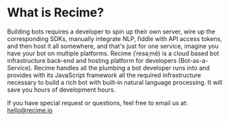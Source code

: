 # What is Recime?


Building bots requires a developer to spin up their own server, wire up the corresponding SDKs, manually integrate NLP, fiddle with API access tokens, and then host it all somewhere, and that's just for one service, imagine you have your bot on multiple platforms. Recime \(ˈresəˌmē\) is a cloud based bot infrastructure back-end and hosting platform for developers \(Bot-as-a-Service\). Recime handles all the plumbing a bot developer runs into and provides with its JavaScript framework all the required infrastructure necessary to build a rich bot with built-in natural language processing. It will save you hours of development hours.  

If you have special request or questions, feel free to email us at: hello@recime.io


